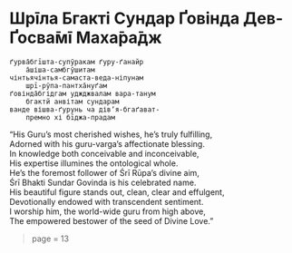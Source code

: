 # Шрīла Бгакті Сундар Ґовінда Дев-Ґосва̄мī Маха̄ра̄дж

    ґурва̄бгīшта-супӯракам ґуру-ґанайр
        а̄шіша-самбгӯшитам
    чінтьячінтья-самаста-веда-ніпунам
        шрī-рӯпа-пантха̄нуґам
    ґовінда̄бгідгам уджджвалам вара-танум
        бгактй анвітам сундарам
    ванде вішва-ґурунь ча дівʼя-бгаґават-
        премно хі бīджа-прадам

“His Guru’s most cherished wishes, he’s truly fulfilling,\
Adorned with his guru-varga’s affectionate blessing.\
In knowledge both conceivable and inconceivable,\
His expertise illumines the ontological whole.\
He’s the foremost follower of Śrī Rūpa’s divine aim,\
Śrī Bhakti Sundar Govinda is his celebrated name.\
His beautiful figure stands out, clean, clear and effulgent,\
Devotionally endowed with transcendent sentiment.\
I worship him, the world-wide guru from high above,\
The empowered bestower of the seed of Divine Love.”


> page = 13